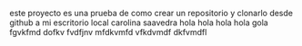 este proyecto es una prueba de como crear un repositorio y clonarlo desde github a mi escritorio local
carolina saavedra 
 hola
 hola
 hola
 hola
 gola
 fgvkfmd
 dofkv
 fvdfjnv
 mfdkvmfd
 vfkdvmdf
 dkfvmdfl
 